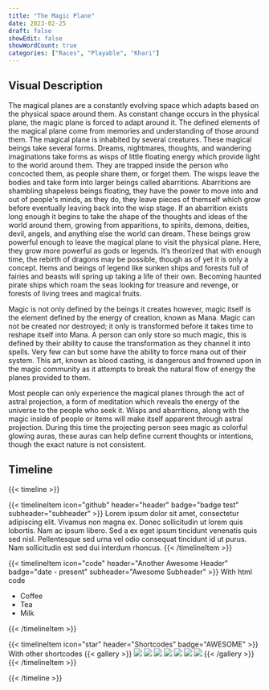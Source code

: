 ```yaml
---
title: "The Magic Plane"
date: 2023-02-25
draft: false
showEdit: false
showWordCount: true
categories: ["Races", "Playable", "Khari"]
---
```


## Visual Description

The magical planes are a constantly evolving space which adapts based on the physical space around them. As constant change occurs in the physical plane, the magic plane is forced to adapt around it. The defined elements of the magical plane come from memories and understanding of those around them. The magical plane is inhabited by several creatures. These magical beings take several forms. Dreams, nightmares, thoughts, and wandering imaginations take forms as wisps of little floating energy which provide light to the world around them. They are trapped inside the person who concocted them, as people share them, or forget them. The wisps leave the bodies and take form into larger beings called abarritions. Abarritions are shambling shapeless beings floating, they have the power to move into and out of people's minds, as they do, they leave pieces of themself which grow before eventually leaving back into the wisp stage. If an abarrition exists long enough it begins to take the shape of the thoughts and ideas of the world around them, growing from apparitions, to spirits, demons, deities, devil, angels, and anything else the world can dream. These beings grow powerful enough to leave the magical plane to visit the physical plane. Here, they grow more powerful as gods or legends. It’s theorized that with enough time, the rebirth of dragons may be possible, though as of yet it is only a concept. Items and beings of legend like sunken ships and forests full of fairies and beasts will spring up taking a life of their own. Becoming haunted pirate ships which roam the seas looking for treasure and revenge, or forests of living trees and magical fruits. 

Magic is not only defined by the beings it creates however, magic itself is the element defined by the energy of creation, known as Mana. Magic can not be created nor destroyed; it only is transformed before it takes time to reshape itself into Mana. A person can only store so much magic, this is defined by their ability to cause the transformation as they channel it into spells. Very few can but some have the ability to force mana out of their system. This art, known as blood casting, is dangerous and frowned upon in the magic community as it attempts to break the natural flow of energy the planes provided to them. 

Most people can only experience the magical planes through the act of astral projection, a form of meditation which reveals the energy of the universe to the people who seek it. Wisps and abarritions, along with the magic inside of people or items will make itself apparent through astral projection. During this time the projecting person sees magic as colorful glowing auras, these auras can help define current thoughts or intentions, though the exact nature is not consistent.

## Timeline

{{< timeline >}}

{{< timelineItem icon="github" header="header" badge="badge test" subheader="subheader" >}}
Lorem ipsum dolor sit amet, consectetur adipiscing elit. Vivamus non magna ex. Donec sollicitudin ut lorem quis lobortis. Nam ac ipsum libero. Sed a ex eget ipsum tincidunt venenatis quis sed nisl. Pellentesque sed urna vel odio consequat tincidunt id ut purus. Nam sollicitudin est sed dui interdum rhoncus. 
{{< /timelineItem >}}


{{< timelineItem icon="code" header="Another Awesome Header" badge="date - present" subheader="Awesome Subheader" >}}
With html code
<ul>
  <li>Coffee</li>
  <li>Tea</li>
  <li>Milk</li>
</ul>
{{< /timelineItem >}}

{{< timelineItem icon="star" header="Shortcodes" badge="AWESOME" >}}
With other shortcodes
{{< gallery >}}
  <img src="gallery/01.jpg" class="grid-w33" />
  <img src="gallery/02.jpg" class="grid-w33" />
  <img src="gallery/03.jpg" class="grid-w33" />
  <img src="gallery/04.jpg" class="grid-w33" />
  <img src="gallery/05.jpg" class="grid-w33" />
  <img src="gallery/06.jpg" class="grid-w33" />
  <img src="gallery/07.jpg" class="grid-w33" />
{{< /gallery >}}
{{< /timelineItem >}}

{{< /timeline >}}


<!-- {{< timeline >}}

{{< timelineItem icon="fire" header="Magic at the Start" >}}

The earliest experience with magic in the physical planes came from the birth of local legends into reality. Descriptions and stories describing occurrences in the world eventually became true. Beings from the magic plane were birthed into the world to answer the questions about the natural occurrences around them. These traditional stories and tales have kept up, though the origins of them are now understood, and their deities have often faded back into the wisps or abarritions they were birthed from to be recycled back into new legends.

{{< /timelineItem >}}

{{< timelineItem icon="sun" header="The beginning of The Age of Knowledge" >}}

Magic as a defined science became defined with the understanding of the six natural elements which make up the magical plane: Order, Chaos, Life, Death, Light, and Dark. Each of these has a different pantheon, each god of which controls lesser elements. These elements form the alphabet for each language which is used to conjure to cast a spell. Different combinations of these alphabets are conjured by motion and sounds in a combination. When added together in specific order they form the spells people use.

Understanding magic was originally kept to the more educated classes, as the ability to learn and understand these languages took years of study and practice which most folk could not afford. Additionally, the understanding of why the spell combination caused a spell was considered only for those graced by these pantheon members, and spell casters were often sought out as for positions of power within a society.

The only way a common man would come into the understanding of magics, would be to take an apprenticeship with a spiritual leader, an enchanter, or a magical healer.

{{< /timelineItem >}}

{{< timelineItem icon="shield" header="The Scourge" >}}

The scourge, or being scourged occurs when there is too much magical use in an area. The mana cycle dictates that after magic is used for spells, it becomes aether, aether is turned back into mana through the use of chi arts by humans or animals. Scourging causes mutations to the body over time, these mutations can get aggressive in their later stages fully mutating the affected into devils, demons, or monsters. Communities of sapient beings are often exiled from their communities because of their danger and their aggression.

{{< /timelineItem >}}

{{< /timeline >}} -->